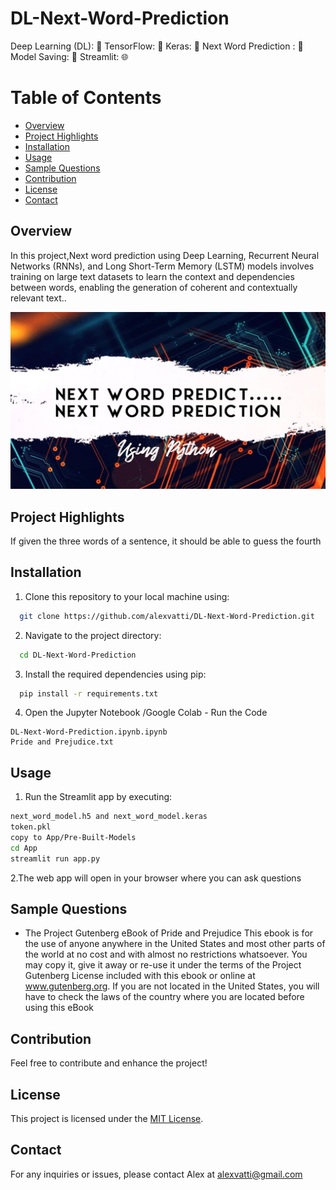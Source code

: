 # DL-Next-Word-Prediction

Deep Learning (DL): 🤖
TensorFlow: 🔧
Keras: 🧩
Next Word Prediction : 📝
Model Saving: 💾
Streamlit: 🌐

# Table of Contents

- [Overview](#overview)
- [Project Highlights](#Project-Highlights)
- [Installation](#Installation)
- [Usage](#Usage)
- [Sample Questions](#Sample-Questions)
- [Contribution](#contribution)
- [License](#license)
- [Contact](#contact)

## Overview 
In this project,Next word prediction using Deep Learning, Recurrent Neural Networks (RNNs), and Long Short-Term Memory (LSTM) models 
involves training on large text datasets to learn the context and dependencies between words, 
enabling the generation of coherent and contextually relevant text..

![](Image.jpg)
  
## Project Highlights

If given the three words of a sentence, it should be able to guess the fourth

## Installation

1. Clone this repository to your local machine using:

```bash
  git clone https://github.com/alexvatti/DL-Next-Word-Prediction.git
```
2. Navigate to the project directory:

```bash
  cd DL-Next-Word-Prediction
```
3. Install the required dependencies using pip:

```bash
  pip install -r requirements.txt
```

4. Open the Jupyter Notebook /Google Colab - Run the Code

```   
DL-Next-Word-Prediction.ipynb.ipynb
Pride and Prejudice.txt
```

## Usage

1. Run the Streamlit app by executing:
```bash
next_word_model.h5 and next_word_model.keras
token.pkl
copy to App/Pre-Built-Models
cd App
streamlit run app.py
```

2.The web app will open in your browser where you can ask questions

## Sample Questions

- The Project Gutenberg eBook of Pride and Prejudice This ebook is for the use of anyone anywhere in the United States and most other parts of the world at no cost and with almost no restrictions whatsoever. You may copy it, give it away or re-use it under the terms of the Project Gutenberg License included with this ebook or online at www.gutenberg.org. If you are not located in the United States, you will have to check the laws of the country where you are located before using this eBook


## Contribution

Feel free to contribute and enhance the project!

## License
This project is licensed under the [MIT License](LICENSE).

## Contact
For any inquiries or issues, please contact Alex at alexvatti@gmail.com
